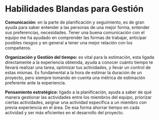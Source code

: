 # Habilidades Blandas para Gestión 
<b>Comunicación:</b> en la parte de planificación y seguimiento, es de gran ayuda para saber entender a las personas de una mejor forma, entender sus preferencias, necesidades. Tener una buena comunicación con el equipo me ha ayudado en comprender las formas de trabajar, anticipar posibles riesgos y en general a tener una mejor relación con los compañeros.

<b>Organización y Gestión del tiempo:</b> es vital para la estimación, esta ligada directamente a la experiencia obtenida, ayuda a conocer cuánto tiempo te llevará realizar una tarea, optimizar tus actividades, y llevar un control de estas mismas. Es fundamental a la hora de estimar la duración de un proyecto, pero siempre tomando en cuenta una métrica de estimación preferente ante la experiencia.

<b>Pensamiento estratégico:</b> ligado a la planificación, ayuda a saber de qué manera gestionar las actividades entre los miembros del equipo, priorizar ciertas actividades, asignar una actividad específica a un miembro con previa experiencia en el área. De esa forma ahorrar tiempo en cada actividad y ser más eficientes en el desarrollo del proyecto.
